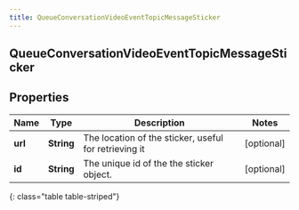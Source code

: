 ```yaml
---
title: QueueConversationVideoEventTopicMessageSticker
---
```

## QueueConversationVideoEventTopicMessageSticker


## Properties

| Name | Type | Description | Notes |
| ------------ | ------------- | ------------- | ------------- |
| **url** | <!----><!---->**String**<!----> | The location of the sticker, useful for retrieving it |  [optional] |
| **id** | <!----><!---->**String**<!----> | The unique id of the the sticker object. |  [optional] |
{: class="table table-striped"}



